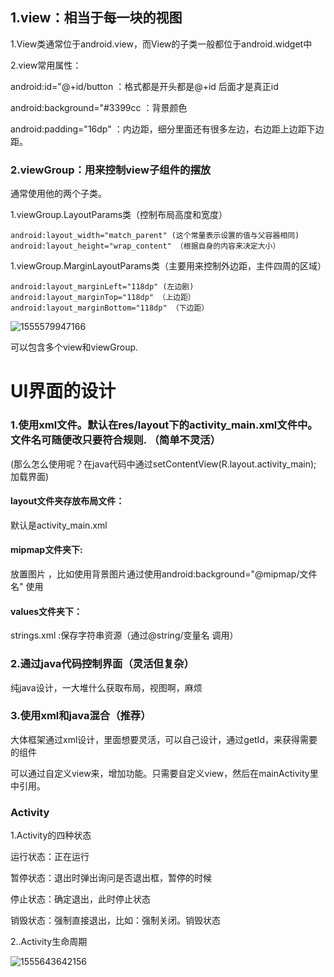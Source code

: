 ## 1.view：相当于每一块的视图

1.View类通常位于android.view，而View的子类一般都位于android.widget中

2.view常用属性：

android:id="@+id/button  ：格式都是开头都是@+id 后面才是真正id

android:background="#3399cc  ：背景颜色

android:padding="16dp"  ：内边距，细分里面还有很多左边，右边距上边距下边距。

### 2.viewGroup：用来控制view子组件的摆放

通常使用他的两个子类。

1.viewGroup.LayoutParams类（控制布局高度和宽度）

```
android:layout_width="match_parent" (这个常量表示设置的值与父容器相同)
android:layout_height="wrap_content" （根据自身的内容来决定大小）
```

1.viewGroup.MarginLayoutParams类（主要用来控制外边距，主件四周的区域）

```
android:layout_marginLeft="118dp" (左边剧)
android:layout_marginTop="118dp" （上边距）
android:layout_marginBottom="118dp" （下边距）
```

![1555579947166](C:\Users\12714\AppData\Roaming\Typora\typora-user-images\1555579947166.png)

可以包含多个view和viewGroup.

# UI界面的设计

### 1.使用xml文件。默认在res/layout下的activity_main.xml文件中。文件名可随便改只要符合规则.	（简单不灵活）

(那么怎么使用呢？在java代码中通过setContentView(R.layout.activity_main); 加载界面)



#### layout文件夹存放布局文件：

默认是activity_main.xml

#### mipmap文件夹下:

放置图片 ，比如使用背景图片通过使用android:background="@mipmap/文件名" 使用

#### values文件夹下：

strings.xml :保存字符串资源（通过@string/变量名 调用）



### 2.通过java代码控制界面（灵活但复杂）

纯java设计，一大堆什么获取布局，视图啊，麻烦

### 3.使用xml和java混合（推荐）

大体框架通过xml设计，里面想要灵活，可以自己设计，通过getId，来获得需要的组件

可以通过自定义view来，增加功能。只需要自定义view，然后在mainActivity里中引用。



### Activity

1.Activity的四种状态

运行状态：正在运行

暂停状态：退出时弹出询问是否退出框，暂停的时候

停止状态：确定退出，此时停止状态

销毁状态：强制直接退出，比如：强制关闭。销毁状态

2..Activity生命周期

![1555643642156](C:\Users\12714\AppData\Roaming\Typora\typora-user-images\1555643642156.png)







